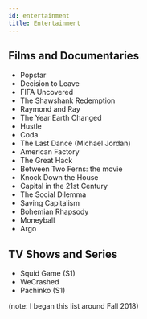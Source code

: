 ```yaml
---
id: entertainment
title: Entertainment
---
```


## Films and Documentaries
- Popstar
- Decision to Leave
- FIFA Uncovered
- The Shawshank Redemption
- Raymond and Ray
- The Year Earth Changed
- Hustle
- Coda
- The Last Dance (Michael Jordan)
- American Factory
- The Great Hack
- Between Two Ferns: the movie
- Knock Down the House
- Capital in the 21st Century
- The Social Dilemma
- Saving Capitalism
- Bohemian Rhapsody
- Moneyball
- Argo


## TV Shows and Series
- Squid Game (S1)
- WeCrashed
- Pachinko (S1)

(note: I began this list around Fall 2018)